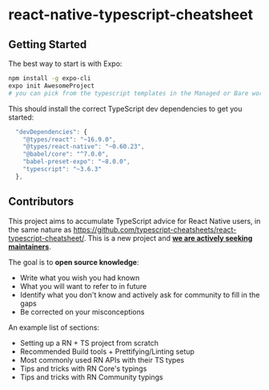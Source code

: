 # react-native-typescript-cheatsheet

## Getting Started

The best way to start is with Expo:

```bash
npm install -g expo-cli
expo init AwesomeProject
# you can pick from the typescript templates in the Managed or Bare workflows. If in doubt, use Managed
```

This should install the correct TypeScript dev dependencies to get you started:

```js
  "devDependencies": {
    "@types/react": "~16.9.0",
    "@types/react-native": "~0.60.23",
    "@babel/core": "^7.0.0",
    "babel-preset-expo": "~8.0.0",
    "typescript": "~3.6.3"
  },
```

## Contributors

This project aims to accumulate TypeScript advice for React Native users, in the same nature as https://github.com/typescript-cheatsheets/react-typescript-cheatsheet/. This is a new project and [**we are actively seeking maintainers**](https://github.com/typescript-cheatsheets/react-native-typescript-cheatsheet/issues/1).

The goal is to **open source knowledge**:

- Write what you wish you had known
- What you will want to refer to in future
- Identify what you don't know and actively ask for community to fill in the gaps
- Be corrected on your misconceptions

An example list of sections:

- Setting up a RN + TS project from scratch
- Recommended Build tools + Prettifying/Linting setup
- Most commonly used RN APIs with their TS types
- Tips and tricks with RN Core's typings
- Tips and tricks with RN Community typings

